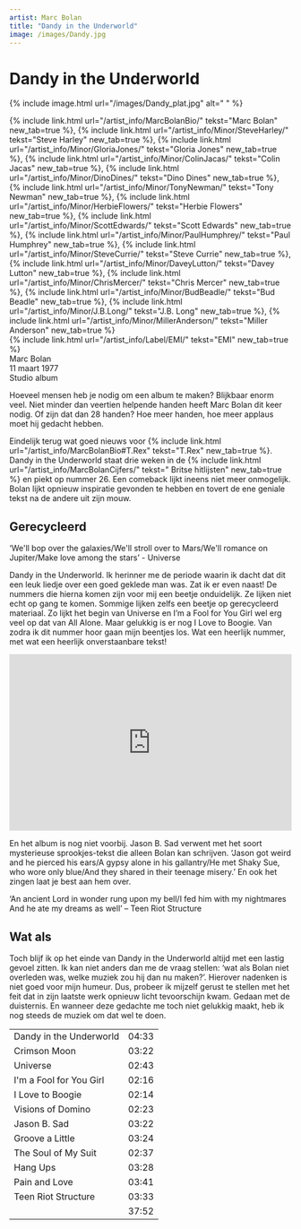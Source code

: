 ```yaml
---
artist: Marc Bolan
title: "Dandy in the Underworld"
image: /images/Dandy.jpg
---
```


# Dandy in the Underworld

{% include image.html url="/images/Dandy_plat.jpg" alt=" " %}

<span class="bio-cd">
{% include link.html url="/artist_info/MarcBolanBio/" tekst="Marc Bolan" new_tab=true %}, {% include link.html url="/artist_info/Minor/SteveHarley/" tekst="Steve Harley" new_tab=true %}, {% include link.html url="/artist_info/Minor/GloriaJones/" tekst="Gloria Jones" new_tab=true %}, {% include link.html url="/artist_info/Minor/ColinJacas/" tekst="Colin Jacas" new_tab=true %}, {% include link.html url="/artist_info/Minor/DinoDines/" tekst="Dino Dines" new_tab=true %}, {% include link.html url="/artist_info/Minor/TonyNewman/" tekst="Tony Newman" new_tab=true %}, {% include link.html url="/artist_info/Minor/HerbieFlowers/" tekst="Herbie Flowers" new_tab=true %}, {% include link.html url="/artist_info/Minor/ScottEdwards/" tekst="Scott Edwards" new_tab=true %}, {% include link.html url="/artist_info/Minor/PaulHumphrey/" tekst="Paul Humphrey" new_tab=true %}, {% include link.html url="/artist_info/Minor/SteveCurrie/" tekst="Steve Currie" new_tab=true %}, {% include link.html url="/artist_info/Minor/DaveyLutton/" tekst="Davey Lutton" new_tab=true %}, {% include link.html url="/artist_info/Minor/ChrisMercer/" tekst="Chris Mercer" new_tab=true %}, {% include link.html url="/artist_info/Minor/BudBeadle/" tekst="Bud Beadle" new_tab=true %}, {% include link.html url="/artist_info/Minor/J.B.Long/" tekst="J.B. Long" new_tab=true %}, {% include link.html url="/artist_info/Minor/MillerAnderson/" tekst="Miller Anderson" new_tab=true %}<br>
{% include link.html url="/artist_info/Label/EMI/" tekst="EMI" new_tab=true %}<br>
</span>
Marc Bolan<br>
11 maart 1977<br>Studio album

Hoeveel mensen heb je nodig om een album te maken? Blijkbaar enorm veel. Niet minder dan veertien helpende handen heeft Marc Bolan dit keer nodig. Of zijn dat dan 28 handen? Hoe meer handen, hoe meer applaus moet hij gedacht hebben. Eindelijk terug wat goed nieuws voor {% include link.html url="/artist_info/MarcBolanBio#T.Rex" tekst="T.Rex" new_tab=true %}. <span class="engels">Dandy in the Underworld</span> staat drie weken in de {% include link.html url="/artist_info/MarcBolanCijfers/" tekst=" Britse hitlijsten" new_tab=true %} en piekt op nummer 26. Een <span class="engels">comeback</span> lijkt ineens niet meer onmogelijk. Bolan lijkt opnieuw inspiratie gevonden te hebben en tovert de ene geniale tekst na de andere uit zijn mouw. 

## Gerecycleerd

<div class="uitgelicht">‘We'll bop over the galaxies/We'll stroll over to Mars/We'll romance on Jupiter/Make love among the stars’ - Universe</div>

<span class="engels">Dandy in the Underworld</span>. Ik herinner me de periode waarin ik dacht dat dit een leuk liedje over een goed geklede man was. Zat ik er even naast! De nummers die hierna komen zijn voor mij een beetje onduidelijk. Ze lijken niet echt op gang te komen. Sommige lijken zelfs een beetje op gerecycleerd materiaal. Zo lijkt het begin van <span class="engels">Universe</span> en <span class="engels">I’m a Fool for You Girl</span> wel erg veel op dat van <span class="engels">All Alone</span>. Maar gelukkig is er nog <span class="engels">I Love to Boogie</span>. Van zodra ik dit nummer hoor gaan mijn beentjes los. Wat een heerlijk nummer, met wat een heerlijk onverstaanbare tekst!

<iframe width="100%" height="315" src="https://www.youtube.com/embed/_rqllYBAJt8" frameborder="0" allowfullscreen></iframe>
En het album is nog niet voorbij. <span class="engels">Jason B. Sad</span> verwent met het soort mysterieuse sprookjes-tekst die alleen Bolan kan schrijven. ‘<span class="engels">Jason got weird and he pierced his ears/A gypsy alone in his gallantry/He met Shaky Sue, who wore only blue/And they shared in their teenage misery.</span>’ En ook het zingen laat je best aan hem over. 

<div class="uitgelicht">‘An ancient Lord in wonder rung upon my bell/I fed him with my nightmares And he ate my dreams as well’ – Teen Riot Structure</div>

## Wat als

Toch blijf ik op het einde van <span class="engels">Dandy in the Underworld</span> altijd  met een lastig gevoel zitten. Ik kan niet anders dan me de vraag stellen: ‘wat als Bolan niet overleden was, welke muziek zou hij dan nu maken?’. Hierover nadenken is niet goed voor mijn humeur. Dus, probeer ik mijzelf gerust te stellen met het feit dat in zijn laatste werk opnieuw licht tevoorschijn kwam. Gedaan met de duisternis. En wanneer deze gedachte me toch niet gelukkig maakt, heb ik nog steeds de muziek om dat wel te doen.
<div class="witregel"> </div>

<table>
	<tr>
		<td>Dandy in the Underworld</td>
		<td>04:33</td>
	</tr>
	<tr>
		<td>Crimson Moon</td>
		<td>03:22</td>
	</tr>
	<tr>
		<td>Universe</td>
		<td>02:43</td>
	</tr>
		<tr>
		<td>I'm a Fool for You Girl</td>
		<td>02:16</td>
	</tr>
	<tr>
		<td>I Love to Boogie</td>
		<td>02:14</td>
	</tr>
	<tr>
		<td>Visions of Domino</td>
		<td>02:23</td>
	</tr>
		<tr>
		<td>Jason B. Sad</td>
		<td>03:22</td>
	</tr>
	<tr>
		<td>Groove a Little</td>
		<td>03:24</td>
	</tr>
	<tr>
		<td>The Soul of My Suit</td>
		<td>02:37</td>
	</tr>
		<tr>
		<td>Hang Ups</td>
		<td>03:28</td>
	</tr>
	<tr>
		<td>Pain and Love</td>
		<td>03:41</td>
	</tr>
	<tr>
		<td>Teen Riot Structure</td>
		<td>03:33</td>
	</tr>
	<tr>
		<td> </td>
		<td>37:52</td>
	</tr>
</table>